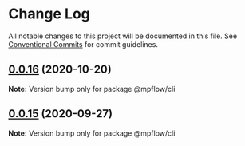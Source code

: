 # Change Log

All notable changes to this project will be documented in this file.
See [Conventional Commits](https://conventionalcommits.org) for commit guidelines.

## [0.0.16](https://github.com/wechat-miniprogram/mpflow/compare/@mpflow/cli@0.0.15...@mpflow/cli@0.0.16) (2020-10-20)

**Note:** Version bump only for package @mpflow/cli

## [0.0.15](https://github.com/wechat-miniprogram/mpflow/compare/@mpflow/cli@0.0.14...@mpflow/cli@0.0.15) (2020-09-27)

**Note:** Version bump only for package @mpflow/cli
